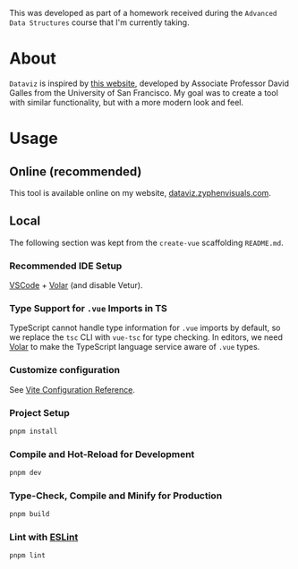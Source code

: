 This was developed as part of a homework received during the `Advanced Data Structures` course that I'm currently taking.

# About

`Dataviz` is inspired by [this website](https://www.cs.usfca.edu/~galles/visualization/BTree.html), developed by Associate Professor David Galles from the University of San Francisco. My goal was to create a tool with similar functionality, but with a more modern look and feel.

# Usage

## Online (recommended)

This tool is available online on my website, [dataviz.zyphenvisuals.com](https://dataviz.zyphenvisuals.com).

## Local

The following section was kept from the `create-vue` scaffolding `README.md`.

### Recommended IDE Setup

[VSCode](https://code.visualstudio.com/) + [Volar](https://marketplace.visualstudio.com/items?itemName=Vue.volar) (and disable Vetur).

### Type Support for `.vue` Imports in TS

TypeScript cannot handle type information for `.vue` imports by default, so we replace the `tsc` CLI with `vue-tsc` for type checking. In editors, we need [Volar](https://marketplace.visualstudio.com/items?itemName=Vue.volar) to make the TypeScript language service aware of `.vue` types.

### Customize configuration

See [Vite Configuration Reference](https://vite.dev/config/).

### Project Setup

```sh
pnpm install
```

### Compile and Hot-Reload for Development

```sh
pnpm dev
```

### Type-Check, Compile and Minify for Production

```sh
pnpm build
```

### Lint with [ESLint](https://eslint.org/)

```sh
pnpm lint
```
